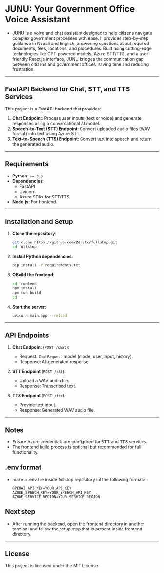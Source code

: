 # JUNU: Your Government Office Voice Assistant

- JUNU is a voice and chat assistant designed to help citizens navigate complex government processes with ease. It provides step-by-step guidance in Nepali and English, answering questions about required documents, fees, locations, and procedures. Built using cutting-edge technologies like GPT-powered models, Azure STT/TTS, and a user-friendly React.js interface, JUNU bridges the communication gap between citizens and government offices, saving time and reducing frustration.

---


## FastAPI Backend for Chat, STT, and TTS Services

This project is a FastAPI backend that provides:
1. **Chat Endpoint**: Process user inputs (text or voice) and generate responses using a conversational AI model.
2. **Speech-to-Text (STT) Endpoint**: Convert uploaded audio files (WAV format) into text using Azure STT.
3. **Text-to-Speech (TTS) Endpoint**: Convert text into speech and return the generated audio.


---

## Requirements
- **Python**: `>= 3.8`
- **Dependencies**:
  - FastAPI
  - Uvicorn
  - Azure SDKs for STT/TTS
- **Node.js**: For frontend.

---

## Installation and Setup

1. **Clone the repository**:
   ```bash
   git clone https://github.com/Zdrlfx/fullstop.git
   cd fullstop

2. **Install Python dependencies**:
   ```bash
   pip install -r requirements.txt
   ```

3. **OBuild the frontend**:
   ```bash
   cd frontend
   npm install
   npm run build
   cd ..
   ```

4. **Start the server**:
   ```bash
   uvicorn main:app --reload
   ```
   
---

## API Endpoints

1. **Chat Endpoint** (`POST /chat`):
   - Request: `ChatRequest` model (mode, user_input, history).
   - Response: AI-generated response.

2. **STT Endpoint** (`POST /stt`):
   - Upload a WAV audio file.
   - Response: Transcribed text.

3. **TTS Endpoint** (`POST /tts`):
   - Provide text input.
   - Response: Generated WAV audio file.

---

## Notes
- Ensure Azure credentials are configured for STT and TTS services.
- The frontend build process is optional but recommended for full functionality.

## .env format
- make a .env file inside fullstop repository int the following format> :
  ```
  OPENAI_API_KEY=YOUR_API_KEY
  AZURE_SPEECH_KEY=YOUR_SPEECH_API_KEY
  AZURE_SERVICE_REGION=YOUR_SERVICE_REGION
  ```

## Next step
- After running the backend, open the frontend directory in another terminal and follow the setup step that is present inside frontend directory.

---

## License
This project is licensed under the MIT License.
```
